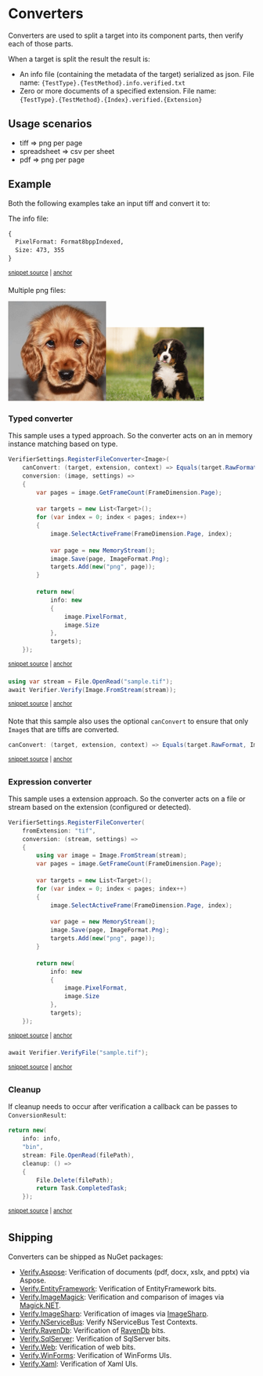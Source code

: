 <!--
GENERATED FILE - DO NOT EDIT
This file was generated by [MarkdownSnippets](https://github.com/SimonCropp/MarkdownSnippets).
Source File: /docs/mdsource/converter.source.md
To change this file edit the source file and then run MarkdownSnippets.
-->

# Converters

Converters are used to split a target into its component parts, then verify each of those parts.

When a target is split the result the result is:

 * An info file (containing the metadata of the target) serialized as json. File name: `{TestType}.{TestMethod}.info.verified.txt`
 * Zero or more documents of a specified extension. File name: `{TestType}.{TestMethod}.{Index}.verified.{Extension}`


## Usage scenarios

 * tiff => png per page
 * spreadsheet => csv per sheet
 * pdf => png per page


## Example

Both the following examples take an input tiff and convert it to:

The info file:

<!-- snippet: ConverterSnippets.Type.00.verified.txt -->
<a id='snippet-ConverterSnippets.Type.00.verified.txt'></a>
```txt
{
  PixelFormat: Format8bppIndexed,
  Size: 473, 355
}
```
<sup><a href='/src/Verify.Tests/Snippets/ConverterSnippets.Type.00.verified.txt#L1-L4' title='Snippet source file'>snippet source</a> | <a href='#snippet-ConverterSnippets.Type.00.verified.txt' title='Start of snippet'>anchor</a></sup>
<!-- endSnippet -->

Multiple png files:

<img src="../src/Verify.Tests/Snippets/ConverterSnippets.Type.01.verified.png" alt="Converter page one verified" width="200"><img src="../src/Verify.Tests/Snippets/ConverterSnippets.Type.02.verified.png" alt="Converter page one verified" width="200">


### Typed converter

This sample uses a typed approach. So the converter acts on an in memory instance matching based on type.

<!-- snippet: RegisterFileConverterType -->
<a id='snippet-registerfileconvertertype'></a>
```cs
VerifierSettings.RegisterFileConverter<Image>(
    canConvert: (target, extension, context) => Equals(target.RawFormat, ImageFormat.Tiff),
    conversion: (image, settings) =>
    {
        var pages = image.GetFrameCount(FrameDimension.Page);

        var targets = new List<Target>();
        for (var index = 0; index < pages; index++)
        {
            image.SelectActiveFrame(FrameDimension.Page, index);

            var page = new MemoryStream();
            image.Save(page, ImageFormat.Png);
            targets.Add(new("png", page));
        }

        return new(
            info: new
            {
                image.PixelFormat,
                image.Size
            },
            targets);
    });
```
<sup><a href='/src/Verify.Tests/Snippets/ConverterSnippets.cs#L19-L47' title='Snippet source file'>snippet source</a> | <a href='#snippet-registerfileconvertertype' title='Start of snippet'>anchor</a></sup>
<!-- endSnippet -->

<!-- snippet: FileConverterTypeVerify -->
<a id='snippet-fileconvertertypeverify'></a>
```cs
using var stream = File.OpenRead("sample.tif");
await Verifier.Verify(Image.FromStream(stream));
```
<sup><a href='/src/Verify.Tests/Snippets/ConverterSnippets.cs#L53-L58' title='Snippet source file'>snippet source</a> | <a href='#snippet-fileconvertertypeverify' title='Start of snippet'>anchor</a></sup>
<!-- endSnippet -->

Note that this sample also uses the optional `canConvert` to ensure that only `Image`s that are tiffs are converted.

<!-- snippet: ConverterCanConvert -->
<a id='snippet-convertercanconvert'></a>
```cs
canConvert: (target, extension, context) => Equals(target.RawFormat, ImageFormat.Tiff),
```
<sup><a href='/src/Verify.Tests/Snippets/ConverterSnippets.cs#L22-L24' title='Snippet source file'>snippet source</a> | <a href='#snippet-convertercanconvert' title='Start of snippet'>anchor</a></sup>
<!-- endSnippet -->


### Expression converter

This sample uses a extension approach. So the converter acts on a file or stream based on the extension (configured or detected).

<!-- snippet: RegisterFileConverterExtension -->
<a id='snippet-registerfileconverterextension'></a>
```cs
VerifierSettings.RegisterFileConverter(
    fromExtension: "tif",
    conversion: (stream, settings) =>
    {
        using var image = Image.FromStream(stream);
        var pages = image.GetFrameCount(FrameDimension.Page);

        var targets = new List<Target>();
        for (var index = 0; index < pages; index++)
        {
            image.SelectActiveFrame(FrameDimension.Page, index);

            var page = new MemoryStream();
            image.Save(page, ImageFormat.Png);
            targets.Add(new("png", page));
        }

        return new(
            info: new
            {
                image.PixelFormat,
                image.Size
            },
            targets);
    });
```
<sup><a href='/src/Verify.Tests/Snippets/ConverterSnippets.cs#L64-L92' title='Snippet source file'>snippet source</a> | <a href='#snippet-registerfileconverterextension' title='Start of snippet'>anchor</a></sup>
<!-- endSnippet -->

<!-- snippet: FileConverterExtensionVerify -->
<a id='snippet-fileconverterextensionverify'></a>
```cs
await Verifier.VerifyFile("sample.tif");
```
<sup><a href='/src/Verify.Tests/Snippets/ConverterSnippets.cs#L94-L98' title='Snippet source file'>snippet source</a> | <a href='#snippet-fileconverterextensionverify' title='Start of snippet'>anchor</a></sup>
<!-- endSnippet -->


### Cleanup

If cleanup needs to occur after verification a callback can be passes to `ConversionResult`:

<!-- snippet: ConversionResultWithCleanup -->
<a id='snippet-conversionresultwithcleanup'></a>
```cs
return new(
    info: info,
    "bin",
    stream: File.OpenRead(filePath),
    cleanup: () =>
    {
        File.Delete(filePath);
        return Task.CompletedTask;
    });
```
<sup><a href='/src/Verify.Tests/Converters/TypeConverterTests.cs#L56-L68' title='Snippet source file'>snippet source</a> | <a href='#snippet-conversionresultwithcleanup' title='Start of snippet'>anchor</a></sup>
<!-- endSnippet -->


## Shipping

Converters can be shipped as NuGet packages:

 * [Verify.Aspose](https://github.com/VerifyTests/VerifyTests.Aspose): Verification of documents (pdf, docx, xslx, and pptx) via Aspose.
 * [Verify.EntityFramework](https://github.com/VerifyTests/Verify.EntityFramework): Verification of EntityFramework bits.
 * [Verify.ImageMagick](https://github.com/VerifyTests/Verify.ImageMagick): Verification and comparison of images via [Magick.NET](https://github.com/dlemstra/Magick.NET).
 * [Verify.ImageSharp](https://github.com/VerifyTests/Verify.ImageSharp): Verification of images via [ImageSharp](https://github.com/SixLabors/ImageSharp).
 * [Verify.NServiceBus](https://github.com/NServiceBusExtensions/Verify.NServiceBus): Verify NServiceBus Test Contexts.
 * [Verify.RavenDb](https://github.com/VerifyTests/Verify.RavenDb): Verification of [RavenDb](https://ravendb.net) bits.
 * [Verify.SqlServer](https://github.com/VerifyTests/Verify.SqlServer): Verification of SqlServer bits.
 * [Verify.Web](https://github.com/VerifyTests/Verify.Web): Verification of web bits.
 * [Verify.WinForms](https://github.com/VerifyTests/Verify.WinForms): Verification of WinForms UIs.
 * [Verify.Xaml](https://github.com/VerifyTests/Verify.Xaml): Verification of Xaml UIs.
